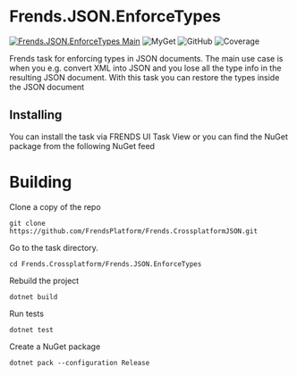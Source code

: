 # Frends.JSON.EnforceTypes

[![Frends.JSON.EnforceTypes Main](https://github.com/FrendsPlatform/Frends.CrossplatformJSON/actions/workflows/EnforceTypes_build_and_test_on_main.yml/badge.svg)](https://github.com/FrendsPlatform/Frends.CrossplatformJSON/actions/workflows/EnforceTypes_build_and_test_on_main.yml)
![MyGet](https://img.shields.io/myget/frends-tasks/v/Frends.CrossplatformJSON.JSON.EnforceTypes?label=NuGet)
![GitHub](https://img.shields.io/github/license/FrendsPlatform/Frends.CrossplatformJSON?label=License)
![Coverage](https://app-github-custom-badges.azurewebsites.net/Badge?key=FrendsPlatform/Frends.CrossplatformJSON/Frends.JSON.EnforceTypes|main)

Frends task for enforcing types in JSON documents. The main use case is when you e.g. convert XML into JSON and you lose all the type info in the resulting JSON document. With this task you can restore the types inside the JSON document

## Installing

You can install the task via FRENDS UI Task View or you can find the NuGet package from the following NuGet feed

# Building

Clone a copy of the repo

`git clone https://github.com/FrendsPlatform/Frends.CrossplatformJSON.git`

Go to the task directory.

`cd Frends.Crossplatform/Frends.JSON.EnforceTypes`

Rebuild the project

`dotnet build`

Run tests

`dotnet test`

Create a NuGet package

`dotnet pack --configuration Release`

